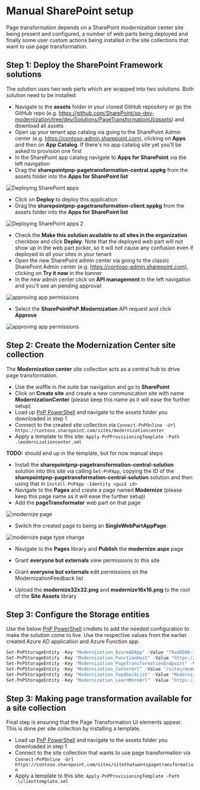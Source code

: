 # Manual SharePoint setup

Page transformation depends on a SharePoint modernization center site being present and configured, a number of web parts being deployed and finally some user custom actions being installed in the site collections that want to use page transformation.

## Step 1: Deploy the SharePoint Framework solutions

The solution uses two web parts which are wrapped into two solutions. Both solution need to be installed:

- Navigate to the **assets** folder in your cloned GitHub repository or go the GitHub repo (e.g. https://github.com/SharePoint/sp-dev-modernization/tree/dev/Solutions/PageTransformationUI/assets) and download all assets
- Open up your tenant app catalog via going to the SharePoint Admin center (e.g. https://contoso-admin.sharepoint.com), clicking on **Apps** and then on **App Catalog**. If there's no app catalog site yet you'll be asked to provision one first
- In the SharePoint app catalog navigate to **Apps for SharePoint** via the left navigation
- Drag the **sharepointpnp-pagetransformation-central.sppkg** from the assets folder into the **Apps for SharePoint list**

![Deploying SharePoint apps](images/sharepoint_app_1.png)

- Click on **Deploy** to deploy this application
- Drag the **sharepointpnp-pagetransformation-client.sppkg** from the assets folder into the **Apps for SharePoint list**

![Deploying SharePoint apps 2](images/sharepoint_app_4.png)

- Check the **Make this solution available to all sites in the organization** checkbox and click **Deploy**. Note that the deployed web part will not show up in the web part picker, so it will not cause any confusion even if deployed to all your sites in your tenant
- Open the new SharePoint admin center via going to the classic SharePoint Admin center (e.g. https://contoso-admin.sharepoint.com), clicking on **Try it now** in the banner
- In the new admin center click on **API management** in the left navigation and you'll see an pending approval:

![approving app permissions](images/sharepoint_app_2.png)

- Select the **SharePointPnP.Modernization** API request and click **Approve**

![approving app permissions](images/sharepoint_app_3.png)

## Step 2: Create the Modernization Center site collection

The **Modernization center** site collection acts as a central hub to drive page transformation. 

- Use the waffle in the suite bar navigation and go to **SharePoint**
- Click on **Create site** and create a new communication site with name **ModernizationCenter** (please keep this name as it will ease the further setup)
- Load up [PnP PowerShell](http://aka.ms/sppnp-powershell) and navigate to the assets folder you downloaded in step 1
- Connect to the created site collection via `Connect-PnPOnline -Url https://contoso.sharepoint.com/sites/modernizationcenter`
- Apply a template to this site: `Apply-PnPProvisioningTemplate -Path .\modernizationcenter.xml`

**TODO:** should end up in the template, but for now manual steps

- Install the **sharepointpnp-pagetransformation-central-solution** solution into this site via calling `Get-PnPApp`, copying the ID of the **sharepointpnp-pagetransformation-central-solution** solution and then using that in `Install-PnPApp -Identity <guid id>`
- Navigate to the **Pages** and create a page named **Modernize** (please keep this page name as it will ease the further setup)
- Add the **pageTransformator** web part on that page

![modernize page](images/sharepoint_site_1.png)

- Switch the created page to being an **SingleWebPartAppPage**:

![modernize page type change](images/sharepoint_site_2.png)

- Navigate to the **Pages** library and **Publish** the **modernize.aspx** page

- Grant **everyone but externals** view permissions to this site
- Grant **everyone but externals** edit permissions on the ModernizationFeedback list
- Upload the **modernize32x32.png** and **modernize16x16.png** to the root of the **Site Assets** library

## Step 3: Configure the Storage entities

Use the below [PnP PowerShell](http://aka.ms/sppnp-powershell) cmdlets to add the needed configuration to make the solution come to live. Use the respective values from the earlier created Azure AD application and Azure Function app.

```PowerShell
Set-PnPStorageEntity -Key "Modernization_AzureADApp" -Value "79ad0500-1230-4f7a-a5bb-5e83ce9174f4" -Description "ID of the Azure AD app is used for page transformation"
Set-PnPStorageEntity -Key "Modernization_FunctionHost" -Value "https://contosomodernization.azurewebsites.net" -Description "Host of the SharePoint PnP Modernization service"
Set-PnPStorageEntity -Key "Modernization_PageTransformationEndpoint" -Value "api/ModernizePage" -Description "Api endpoint for page transformation"
Set-PnPStorageEntity -Key "Modernization_CenterUrl" -Value "/sites/modernizationcenter" -Description "Site relative URL for the modernization center in this tenant"
Set-PnPStorageEntity -Key "Modernization_FeedbackList" -Value "ModernizationFeedback" -Description "Name of the created feedback list"
Set-PnPStorageEntity -Key "Modernization_LearnMoreUrl" -Value "https://aka.ms/sppnp-modernize" -Description "Url shown in the learn more link"  
```

## Step 3: Making page transformation available for a site collection

Final step is ensuring that the Page Transformation UI elements appear. This is done per site collection by installing a template.

- Load up [PnP PowerShell](http://aka.ms/sppnp-powershell) and navigate to the assets folder you downloaded in step 1
- Connect to the site collection that wants to use page transformation via `Connect-PnPOnline -Url https://contoso.sharepoint.com/sites/sitethatwantspagetransformation`
- Apply a template to this site: `Apply-PnPProvisioningTemplate -Path .\clienttemplate.xml`
